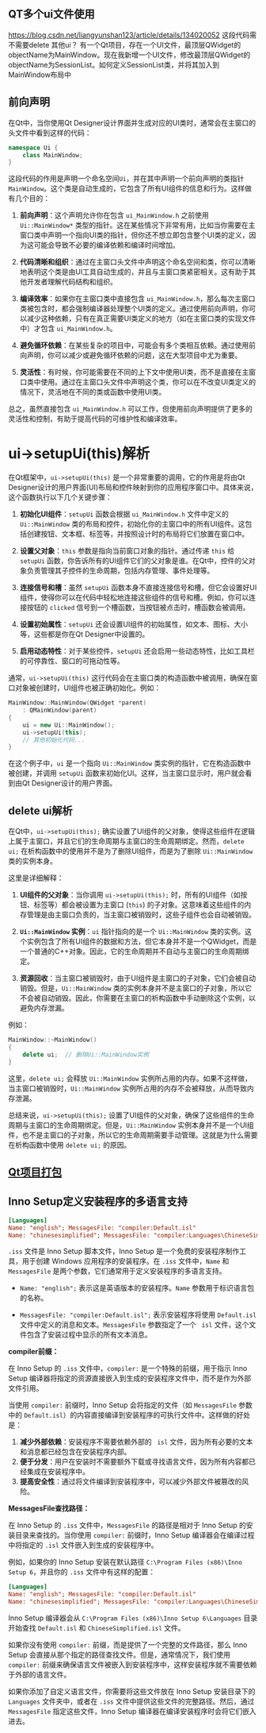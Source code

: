 ## QT多个ui文件使用
https://blog.csdn.net/liangyunshan123/article/details/134020052
这段代码需不需要delete 其他ui？
有一个Qt项目，存在一个UI文件，最顶层QWidget的objectName为MainWindow。现在我新增一个UI文件，修改最顶层QWidget的objectName为SessionList。如何定义SessionList类，并将其加入到MainWindow布局中
## 前向声明
在Qt中，当你使用Qt Designer设计界面并生成对应的UI类时，通常会在主窗口的头文件中看到这样的代码：

```cpp
namespace Ui {
    class MainWindow;
}
```

这段代码的作用是声明一个命名空间`Ui`，并在其中声明一个前向声明的类指针`MainWindow`。这个类是自动生成的，它包含了所有UI组件的信息和行为。这样做有几个目的：

1. **前向声明**：这个声明允许你在包含 `ui_MainWindow.h` 之前使用 `Ui::MainWindow*` 类型的指针。这在某些情况下非常有用，比如当你需要在主窗口类中声明一个指向UI类的指针，但你还不想立即包含整个UI类的定义，因为这可能会导致不必要的编译依赖和编译时间增加。

2. **代码清晰和组织**：通过在主窗口头文件中声明这个命名空间和类，你可以清晰地表明这个类是由UI工具自动生成的，并且与主窗口类紧密相关。这有助于其他开发者理解代码结构和组织。

3. **编译效率**：如果你在主窗口类中直接包含 `ui_MainWindow.h`，那么每次主窗口类被包含时，都会强制编译器处理整个UI类的定义。通过使用前向声明，你可以减少这种依赖，只有在真正需要UI类定义的地方（如在主窗口类的实现文件中）才包含 `ui_MainWindow.h`。

4. **避免循环依赖**：在某些复杂的项目中，可能会有多个类相互依赖。通过使用前向声明，你可以减少或避免循环依赖的问题，这在大型项目中尤为重要。

5. **灵活性**：有时候，你可能需要在不同的上下文中使用UI类，而不是直接在主窗口类中使用。通过在主窗口头文件中声明这个类，你可以在不改变UI类定义的情况下，灵活地在不同的类或函数中使用UI类。

总之，虽然直接包含 `ui_MainWindow.h` 可以工作，但使用前向声明提供了更多的灵活性和控制，有助于提高代码的可维护性和编译效率。
# ui->setupUi(this)解析
在Qt框架中，`ui->setupUi(this)` 是一个非常重要的调用，它的作用是将由Qt Designer设计的用户界面(UI)布局和控件映射到你的应用程序窗口中。具体来说，这个函数执行以下几个关键步骤：

1. **初始化UI组件**：`setupUi` 函数会根据 `ui_MainWindow.h` 文件中定义的 `Ui::MainWindow` 类的布局和控件，初始化你的主窗口中的所有UI组件。这包括创建按钮、文本框、标签等，并按照设计时的布局将它们放置在窗口中。

2. **设置父对象**：`this` 参数是指向当前窗口对象的指针。通过传递 `this` 给 `setupUi` 函数，你告诉所有的UI组件它们的父对象是谁。在Qt中，控件的父对象负责管理其子控件的生命周期，包括内存管理、事件处理等。

3. **连接信号和槽**：虽然 `setupUi` 函数本身不直接连接信号和槽，但它会设置好UI组件，使得你可以在代码中轻松地连接这些组件的信号和槽。例如，你可以连接按钮的 `clicked` 信号到一个槽函数，当按钮被点击时，槽函数会被调用。

4. **设置初始属性**：`setupUi` 还会设置UI组件的初始属性，如文本、图标、大小等，这些都是你在Qt Designer中设置的。

5. **启用动态特性**：对于某些控件，`setupUi` 还会启用一些动态特性，比如工具栏的可停靠性、窗口的可拖动性等。

通常，`ui->setupUi(this)` 这行代码会在主窗口类的构造函数中被调用，确保在窗口对象被创建时，UI组件也被正确初始化。例如：

```cpp
MainWindow::MainWindow(QWidget *parent)
    : QMainWindow(parent)
{
    ui = new Ui::MainWindow();
    ui->setupUi(this);
    // 其他初始化代码...
}
```
在这个例子中，`ui` 是一个指向 `Ui::MainWindow` 类实例的指针，它在构造函数中被创建，并调用 `setupUi` 函数来初始化UI。这样，当主窗口显示时，用户就会看到由Qt Designer设计的用户界面。
## delete ui解析
在Qt中，`ui->setupUi(this);` 确实设置了UI组件的父对象，使得这些组件在逻辑上属于主窗口，并且它们的生命周期与主窗口的生命周期绑定。然而，`delete ui;` 在析构函数中的使用并不是为了删除UI组件，而是为了删除 `Ui::MainWindow` 类的实例本身。

这里是详细解释：

1. **UI组件的父对象**：当你调用 `ui->setupUi(this);` 时，所有的UI组件（如按钮、标签等）都会被设置为主窗口 (`this`) 的子对象。这意味着这些组件的内存管理是由主窗口负责的，当主窗口被销毁时，这些子组件也会自动被销毁。

2. **`Ui::MainWindow` 实例**：`ui` 指针指向的是一个 `Ui::MainWindow` 类的实例。这个实例包含了所有UI组件的数据和方法，但它本身并不是一个QWidget，而是一个普通的C++对象。因此，它的生命周期并不自动与主窗口的生命周期绑定。

3. **资源回收**：当主窗口被销毁时，由于UI组件是主窗口的子对象，它们会被自动销毁。但是，`Ui::MainWindow` 类的实例本身并不是主窗口的子对象，所以它不会被自动销毁。因此，你需要在主窗口的析构函数中手动删除这个实例，以避免内存泄漏。

例如：

```cpp
MainWindow::~MainWindow()
{
    delete ui;  // 删除Ui::MainWindow实例
}
```

这里，`delete ui;` 会释放 `Ui::MainWindow` 实例所占用的内存。如果不这样做，当主窗口被销毁时，`Ui::MainWindow` 实例所占用的内存不会被释放，从而导致内存泄漏。

总结来说，`ui->setupUi(this);` 设置了UI组件的父对象，确保了这些组件的生命周期与主窗口的生命周期绑定。但是，`Ui::MainWindow` 实例本身并不是一个UI组件，也不是主窗口的子对象，所以它的生命周期需要手动管理。这就是为什么需要在析构函数中使用 `delete ui;` 的原因。
## [ Qt项目打包](https://blog.csdn.net/m0_73633088/article/details/143131805)

## Inno Setup定义安装程序的多语言支持

```ini
[Languages]
Name: "english"; MessagesFile: "compiler:Default.isl"
Name: "chinesesimplified"; MessagesFile: "compiler:Languages\ChineseSimplified.isl"
```

`.iss` 文件是 Inno Setup 脚本文件，Inno Setup 是一个免费的安装程序制作工具，用于创建 Windows 应用程序的安装程序。在 `.iss` 文件中，`Name` 和 `MessagesFile` 是两个参数，它们通常用于定义安装程序的多语言支持。

- `Name: "english";` 表示这是英语版本的安装程序。`Name` 参数用于标识语言包的名称。

- `MessagesFile: "compiler:Default.isl";` 表示安装程序将使用 `Default.isl` 文件中定义的消息和文本。`MessagesFile` 参数指定了一个 ` isl` 文件，这个文件包含了安装过程中显示的所有文本消息。

**compiler前缀：**

在 Inno Setup 的 `.iss` 文件中，`compiler:` 是一个特殊的前缀，用于指示 Inno Setup 编译器将指定的资源直接嵌入到生成的安装程序文件中，而不是作为外部文件引用。

当使用 `compiler:` 前缀时，Inno Setup 会将指定的文件（如 `MessagesFile` 参数中的 `Default.isl`）的内容直接编译到安装程序的可执行文件中。这样做的好处是：

1. **减少外部依赖**：安装程序不需要依赖外部的 ` isl` 文件，因为所有必要的文本和消息都已经包含在安装程序内部。
2. **便于分发**：用户在安装时不需要额外下载或寻找语言文件，因为所有内容都已经集成在安装程序中。
3. **提高安全性**：通过将文件编译到安装程序中，可以减少外部文件被篡改的风险。

**MessagesFile查找路径：**

在 Inno Setup 的 `.iss` 文件中，`MessagesFile` 的路径是相对于 Inno Setup 的安装目录来查找的。当你使用 `compiler:` 前缀时，Inno Setup 编译器会在编译过程中将指定的 `.isl` 文件嵌入到生成的安装程序中。

例如，如果你的 Inno Setup 安装在默认路径 `C:\Program Files (x86)\Inno Setup 6`，并且你的 `.iss` 文件中有这样的配置：

```ini
[Languages]
Name: "english"; MessagesFile: "compiler:Default.isl"
Name: "chinesesimplified"; MessagesFile: "compiler:Languages\ChineseSimplified.isl"
```

Inno Setup 编译器会从 `C:\Program Files (x86)\Inno Setup 6\Languages` 目录开始查找 `Default.isl` 和 `ChineseSimplified.isl` 文件。

如果你没有使用 `compiler:` 前缀，而是提供了一个完整的文件路径，那么 Inno Setup 会直接从那个指定的路径查找文件。但是，通常情况下，我们使用 `compiler:` 前缀来确保语言文件被嵌入到安装程序中，这样安装程序就不需要依赖于外部的语言文件。

如果你添加了自定义语言文件，你需要将这些文件放在 Inno Setup 安装目录下的 `Languages` 文件夹中，或者在 `.iss` 文件中提供这些文件的完整路径。然后，通过 `MessagesFile` 指定这些文件，Inno Setup 编译器在编译安装程序时会将它们嵌入进去。
